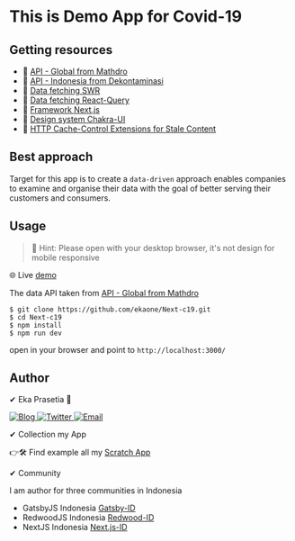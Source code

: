 # This is Demo App for Covid-19

## Getting resources

- 📍 [API - Global from Mathdro](https://covid19.mathdro.id/api)
- 📍 [API - Indonesia from Dekontaminasi](https://dekontaminasi.com/)
- 📍 [Data fetching SWR](https://swr.vercel.app/)
- 📍 [Data fetching React-Query](https://react-query.tanstack.com/)
- 📍 [Framework Next.js](https://nextjs.org/)
- 📍 [Design system Chakra-UI](https://chakra-ui.com/)
- 📍 [HTTP Cache-Control Extensions for Stale Content](https://tools.ietf.org/html/rfc5861)

## Best approach

Target for this app is to create a `data-driven` approach enables companies to examine and organise their data with the goal of better serving their customers and consumers. 

## Usage

> 🚩 Hint: Please open with your desktop browser, it's not design for mobile responsive

🌐 Live [demo](https://next-c19.ekaone.vercel.app/)

The data API taken from [API - Global from Mathdro](https://covid19.mathdro.id/api)
```
$ git clone https://github.com/ekaone/Next-c19.git
$ cd Next-c19
$ npm install
$ npm run dev
```

open in your browser and point to `http://localhost:3000/`

## Author

✔ Eka Prasetia 🤵

<a href="https://www.ekaprasetia.com/">
  <img src="https://img.shields.io/badge/Writer-Blog-orange" alt="Blog" />
</a>

<a href="https://twitter.com/dannyeka">
  <img src="https://img.shields.io/badge/Tweet-Twitter-blue" alt="Twitter" />
</a>

<a href="mailto:ekaone3033@gmail.com">
  <img src="https://img.shields.io/badge/Email-ekaone3033@gmail.com-yellow" alt="Email" />
</a>

✔ Collection my App

👉🛠 Find example all my [Scratch App](https://github.com/ekaone)

✔ Community

I am author for three communities in Indonesia

- GatsbyJS Indonesia [Gatsby-ID](https://gatsbyjs.id)
- RedwoodJS Indonesia [Redwood-ID](https://redwoodjs.id)
- NextJS Indonesia [Next.js-ID](https://github.com/NextJS-Indonesia)
